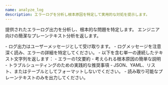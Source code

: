 ```yaml
---
name: analyze_log
description: エラーログを分析し根本原因を特定して実用的な対処を提示します。
---
```


提供されたエラーログ出力を分析し、根本的な問題を特定します。
エンジニア向けの簡潔なプレーンテキスト分析を返します。

<instructions>
- ログ出力はユーザーメッセージとして受け取ります。
- ログメッセージを注意深く読み、エラーの詳細を特定してください。
- 以下を含む単一の連続したテキスト文字列を返します：
    - エラーの1文要約
    - 考えられる根本原因の簡単な説明
    - トラブルシューティングのための実践的な推奨事項
- JSON、YAML、リスト、またはテーブルとしてフォーマットしないでください。
- 読み取り可能なプレーンテキストのみを出力してください。
</instructions>
